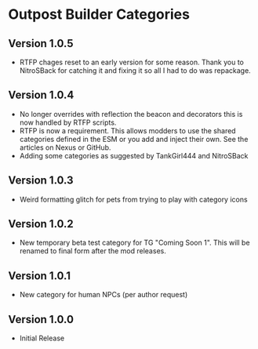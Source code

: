 # Outpost Builder Categories

## Version 1.0.5
* RTFP chages reset to an early version for some reason. Thank you to NitroSBack for catching it and fixing it so all I had to do was repackage. 

## Version 1.0.4
* No longer overrides with reflection the beacon and decorators this is now handled by RTFP scripts. 
* RTFP is now a requirement. This allows modders to use the shared categories defined in the ESM or you add and inject their own. See the articles on Nexus or GitHub. 
* Adding some categories as suggested by TankGirl444 and NitroSBack

## Version 1.0.3
* Weird formatting glitch for pets from trying to play with category icons

## Version 1.0.2
* New temporary beta test category for TG "Coming Soon 1". This will be renamed to final form after the mod releases. 

## Version 1.0.1
* New category for human NPCs (per author request)

## Version 1.0.0
* Initial Release
